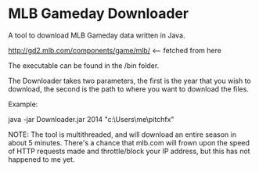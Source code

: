 # MLB Gameday Downloader
A tool to download MLB Gameday data written in Java.

http://gd2.mlb.com/components/game/mlb/ <-- fetched from here

The executable can be found in the /bin folder. 

The Downloader takes two parameters, the first is the year that you wish to download, the second is the path to where you want to download the files.

Example:

java -jar Downloader.jar 2014 "c:\Users\me\pitchfx"

NOTE: The tool is multithreaded, and will download an entire season in about 5 minutes. There's a chance that mlb.com will frown upon the speed of HTTP requests made and throttle/block your IP address, but this has not happened to me yet.
